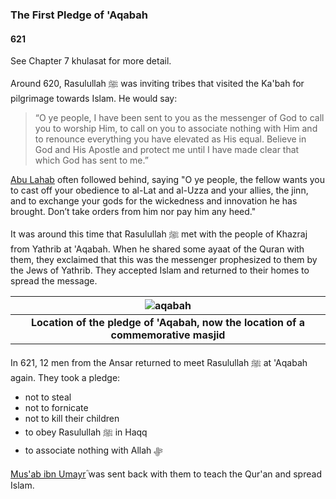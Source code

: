 ### The First Pledge of 'Aqabah
#### 621

See Chapter 7 khulasat for more detail.

Around 620, Rasulullah ﷺ was inviting tribes that visited the Ka'bah for pilgrimage towards Islam. He would say:

> “O ye people, I have been sent to you as the messenger of God to call you to worship Him, to call on you to associate nothing with Him and to renounce everything you have elevated as His equal. Believe in God and His Apostle and protect me until I have made clear that which God has sent to me.”

[Abu Lahab](../bio/abu_lahab) often followed behind, saying "O ye people, the fellow wants you to cast off your obedience to al-Lat and al-Uzza and your allies, the jinn, and to exchange your gods for the wickedness and innovation he has brought. Don’t take orders from him nor pay him any heed."

It was around this time that Rasulullah ﷺ met with the people of Khazraj from Yathrib at 'Aqabah. When he shared some ayaat of the Quran with them, they exclaimed that this was the messenger prophesized to them by the Jews of Yathrib. They accepted Islam and returned to their homes to spread the message.

| ![aqabah](https://user-images.githubusercontent.com/90349598/134719924-ed55d150-9ada-4022-8757-8cdb57971fc9.png) |
|:--:|
| <b>Location of the pledge of 'Aqabah, now the location of a commemorative masjid</b>|

In 621, 12 men from the Ansar returned to meet Rasulullah ﷺ at 'Aqabah again. They took a pledge:

- not to steal
- not to fornicate
- not to kill their children
- to obey Rasulullah ﷺ in Haqq
- to associate nothing with Allah ﷻ

[Mus'ab ibn Umayrؓ](../bio/0594_Musab) was sent back with them to teach the Qur'an and spread Islam.
